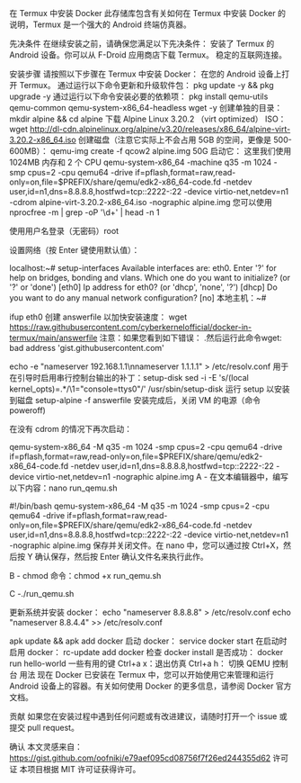 在 Termux 中安装 Docker
此存储库包含有关如何在 Termux 中安装 Docker 的说明，Termux 是一个强大的 Android 终端仿真器。

先决条件
在继续安装之前，请确保您满足以下先决条件：
安装了 Termux 的 Android 设备。你可以从 F-Droid 应用商店下载 Termux。
稳定的互联网连接。

安装步骤
请按照以下步骤在 Termux 中安装 Docker：
在您的 Android 设备上打开 Termux。
通过运行以下命令更新和升级软件包：
pkg update -y && pkg upgrade -y
通过运行以下命令安装必要的依赖项：
pkg install qemu-utils qemu-common qemu-system-x86_64-headless wget -y
创建单独的目录：
mkdir alpine && cd alpine
下载 Alpine Linux 3.20.2 （virt optimized） ISO：
wget http://dl-cdn.alpinelinux.org/alpine/v3.20/releases/x86_64/alpine-virt-3.20.2-x86_64.iso
创建磁盘（注意它实际上不会占用 5GB 的空间，更像是 500-600MB）：
qemu-img create -f qcow2 alpine.img 50G
启动它： 这里我们使用 1024MB 内存和 2 个 CPU
qemu-system-x86_64 -machine q35 -m 1024 -smp cpus=2 -cpu qemu64 -drive if=pflash,format=raw,read-only=on,file=$PREFIX/share/qemu/edk2-x86_64-code.fd -netdev user,id=n1,dns=8.8.8.8,hostfwd=tcp::2222-:22 -device virtio-net,netdev=n1 -cdrom alpine-virt-3.20.2-x86_64.iso -nographic alpine.img
您可以使用nprocfree -m | grep -oP '\d+' | head -n 1

使用用户名登录（无密码）root

设置网络（按 Enter 键使用默认值）：

localhost:~# setup-interfaces
 Available interfaces are: eth0.
 Enter '?' for help on bridges, bonding and vlans.
 Which one do you want to initialize? (or '?' or 'done') [eth0]
 Ip address for eth0? (or 'dhcp', 'none', '?') [dhcp]
 Do you want to do any manual network configuration? [no]
本地主机：~#

ifup eth0
创建 answerfile 以加快安装速度：
wget https://raw.githubusercontent.com/cyberkernelofficial/docker-in-termux/main/answerfile
注意：如果您看到如下错误： .然后运行此命令wget: bad address 'gist.githubusercontent.com'

echo -e "nameserver 192.168.1.1\nnameserver 1.1.1.1" > /etc/resolv.conf
用于在引导时启用串行控制台输出的补丁：setup-disk
sed -i -E 's/(local kernel_opts)=.*/\1="console=ttys0"/' /usr/sbin/setup-disk
运行 setup 以安装到磁盘
setup-alpine -f answerfile
安装完成后，关闭 VM 的电源（命令poweroff)

在没有 cdrom 的情况下再次启动：

qemu-system-x86_64 -M q35 -m 1024 -smp cpus=2 -cpu qemu64 -drive if=pflash,format=raw,read-only=on,file=$PREFIX/share/qemu/edk2-x86_64-code.fd -netdev user,id=n1,dns=8.8.8.8,hostfwd=tcp::2222-:22 -device virtio-net,netdev=n1 -nographic alpine.img
A - 在文本编辑器中，编写以下内容：nano run_qemu.sh

#!/bin/bash
qemu-system-x86_64 -M q35 -m 1024 -smp cpus=2 -cpu qemu64 -drive if=pflash,format=raw,read-only=on,file=$PREFIX/share/qemu/edk2-x86_64-code.fd -netdev user,id=n1,dns=8.8.8.8,hostfwd=tcp::2222-:22 -device virtio-net,netdev=n1 -nographic alpine.img
保存并关闭文件。在 nano 中，您可以通过按 Ctrl+X，然后按 Y 确认保存，然后按 Enter 确认文件名来执行此作。

B - chmod 命令：chmod +x run_qemu.sh

C -./run_qemu.sh

更新系统并安装 docker：
echo "nameserver 8.8.8.8" > /etc/resolv.conf
echo "nameserver 8.8.4.4" >> /etc/resolv.conf

apk update && apk add docker
启动 docker：
service docker start
在启动时启用 docker：
rc-update add docker
检查 docker install 是否成功：
docker run hello-world
一些有用的键
Ctrl+a x：退出仿真
Ctrl+a h： 切换 QEMU 控制台
用法
现在 Docker 已安装在 Termux 中，您可以开始使用它来管理和运行 Android 设备上的容器。有关如何使用 Docker 的更多信息，请参阅 Docker 官方文档。

贡献
如果您在安装过程中遇到任何问题或有改进建议，请随时打开一个 issue 或提交 pull request。

确认
本文灵感来自： https://gist.github.com/oofnikj/e79aef095cd08756f7f26ed244355d62
许可证
本项目根据 MIT 许可证获得许可。
